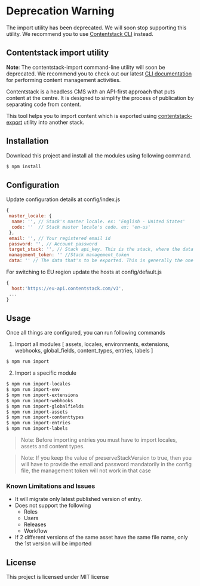 # Deprecation Warning

The import utility has been deprecated. We will soon stop supporting this utility. We recommend you to use [Contentstack CLI](https://github.com/contentstack/cli) instead.

## Contentstack import utility

**Note**: The contentstack-import command-line utility will soon be deprecated. We recommend you to check out our latest [CLI documentation](https://www.contentstack.com/docs/developers/cli) for performing content management activities.

Contentstack is a headless CMS with an API-first approach that puts content at the centre. It is designed to simplify the process of publication by separating code from content.

This tool helps you to import content which is exported using [contentstack-export](https://github.com/contentstack/contentstack-export) utility into another stack.

## Installation

Download this project and install all the modules using following command.

```bash
$ npm install
```

## Configuration

Update configuration details at config/index.js

```js
{
 master_locale: {
  name: '', // Stack's master locale. ex: 'English - United States'
  code: ''  // Stack master locale's code. ex: 'en-us'
 },
 email: '', // Your registered email id
 password: '', // Account password
 target_stack: '', // Stack api_key. This is the stack, where the data will be imported
 management_token: '' //Stack management_token
 data: '' // The data that's to be exported. This is generally the one exported via the contentstack-export utility. ex: '../contentstack-export/contents'. Kindly provide the relative path to the directory
```

For switching to EU region update the hosts at config/default.js

```js
{
  host:'https://eu-api.contentstack.com/v3',
 ...
}
```

## Usage

Once all things are configured, you can run following commands

1. Import all modules [ assets, locales, environments, extensions, webhooks, global_fields, content_types, entries, labels ]

```bash
$ npm run import
```

2. Import a specific module

```bash
$ npm run import-locales
$ npm run import-env
$ npm run import-extensions
$ npm run import-webhooks
$ npm run import-globalfields
$ npm run import-assets
$ npm run import-contenttypes
$ npm run import-entries
$ npm run import-labels

```

> Note: Before importing entries you must have to import locales, assets and content types.

> Note: If you keep the value of preserveStackVersion to true, then you will have to provide the email and password mandatorily in the config file, the management token will not work in that case

### Known Limitations and Issues

- It will migrate only latest published version of entry.
- Does not support the following
  - Roles
  - Users
  - Releases
  - Workflow
- If 2 different versions of the same asset have the same file name, only the 1st version will be imported

## License

This project is licensed under MIT license
